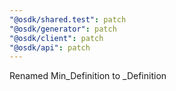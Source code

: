 ```yaml
---
"@osdk/shared.test": patch
"@osdk/generator": patch
"@osdk/client": patch
"@osdk/api": patch
---
```


Renamed Min_Definition to \_Definition

